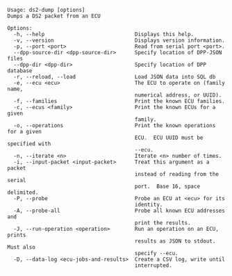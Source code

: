     Usage: ds2-dump [options]
    Dumps a DS2 packet from an ECU
    
    Options:
      -h, --help                             Displays this help.
      -v, --version                          Displays version information.
      -p, --port <port>                      Read from serial port <port>.
      --dpp-source-dir <dpp-source-dir>      Specify location of DPP-JSON files
      --dpp-dir <dpp-dir>                    Specify location of DPP database
      -r, --reload, --load                   Load JSON data into SQL db
      -e, --ecu <ecu>                        The ECU to operate on (family name,
                                             numerical address, or UUID).
      -f, --families                         Print the known ECU families.
      -c, --ecus <family>                    Print the known ECUs for a given
                                             family.
      -o, --operations                       Print the known operations for a given
                                             ECU.  ECU UUID must be specified with
                                             --ecu.
      -n, --iterate <n>                      Iterate <n> number of times.
      -i, --input-packet <input-packet>      Treat this argument as a packet
                                             instead of reading from the serial
                                             port.  Base 16, space delimited.
      -P, --probe                            Probe an ECU at <ecu> for its
                                             identity.
      -A, --probe-all                        Probe all known ECU addresses and
                                             print the results.
      -J, --run-operation <operation>        Run an operation on an ECU, prints
                                             results as JSON to stdout.  Must also
                                             specify --ecu.
      -D, --data-log <ecu-jobs-and-results>  Create a CSV log, write until
                                             interrupted.